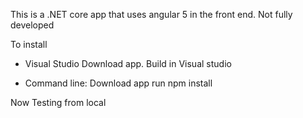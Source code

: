 This is a .NET core  app that uses angular 5  in the front end. Not fully developed

To install
- Visual Studio 
    Download app.
    Build in Visual studio
    
 - Command line:
    Download app
    run npm install

Now Testing from local
